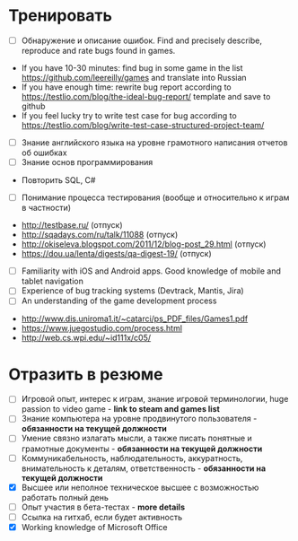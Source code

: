 # Тренировать
- [ ] Обнаружение и описание ошибок. Find and precisely describe, reproduce and rate bugs found in games.
* If you have 10-30 minutes: find bug in some game in the list https://github.com/leereilly/games and translate into Russian
* If you have enough time: rewrite bug report according to https://testlio.com/blog/the-ideal-bug-report/ template and save to github
* If you feel lucky try to write test case for bug according to https://testlio.com/blog/write-test-case-structured-project-team/
- [ ] Знание английского языка на уровне грамотного написания отчетов об ошибках
- [ ] Знание основ программирования 
* Повторить SQL, C#
- [ ] Понимание процесса тестирования (вообще и относительно к играм в частности)
* http://testbase.ru/ (отпуск)
* http://sqadays.com/ru/talk/11088 (отпуск)
* http://okiseleva.blogspot.com/2011/12/blog-post_29.html (отпуск)
* https://dou.ua/lenta/digests/qa-digest-19/ (отпуск)
- [ ] Familiarity with iOS and Android apps. Good knowledge of mobile and tablet navigation
- [ ] Experience of bug tracking systems (Devtrack, Mantis, Jira)
- [ ] An understanding of the game development process
* http://www.dis.uniroma1.it/~catarci/ps_PDF_files/Games1.pdf
* https://www.juegostudio.com/process.html
* http://web.cs.wpi.edu/~id111x/c05/



# Отразить в резюме
- [ ] Игровой опыт, интерес к играм, знание игровой терминологии, huge passion to video game - **link to steam and games list**
- [ ] Знание компьютера на уровне продвинутого пользователя - **обязанности на текущей должности**
- [ ] Умение связно излагать мысли, а также писать понятные и грамотные документы - **обязанности на текущей должности**
- [ ] Коммуникабельность, наблюдательность, аккуратность, внимательность к деталям, ответственность - **обязанности на текущей должности**
- [x] Высшее или неполное техническое высшее с возможностью работать полный день
- [ ] Опыт участия в бета-тестах - **more details**
- [ ] Ссылка на гитхаб, если будет активность
- [x] Working knowledge of Microsoft Office
